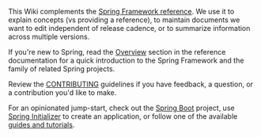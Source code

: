 This Wiki complements the [Spring Framework reference](https://docs.spring.io/spring/docs/current/spring-framework-reference/). We use it to explain concepts (vs providing a reference), to maintain documents we want to edit independent of release cadence, or to summarize information across multiple versions.

If you're new to Spring, read the [Overview](https://docs.spring.io/spring/docs/current/spring-framework-reference/overview.html#spring-introduction) section in the reference documentation for a quick introduction to the Spring Framework and the family of related Spring projects.

Review the [CONTRIBUTING](https://github.com/SpringSource/spring-framework/blob/master/CONTRIBUTING.md) guidelines if you have feedback, a question, or a contribution you'd like to make.

For an opinionated jump-start, check out the [Spring Boot](https://projects.spring.io/spring-boot/) project, use [Spring Initializer](https://start.spring.io/) to create an application, or follow one of the available [guides and tutorials](https://spring.io/guides).
